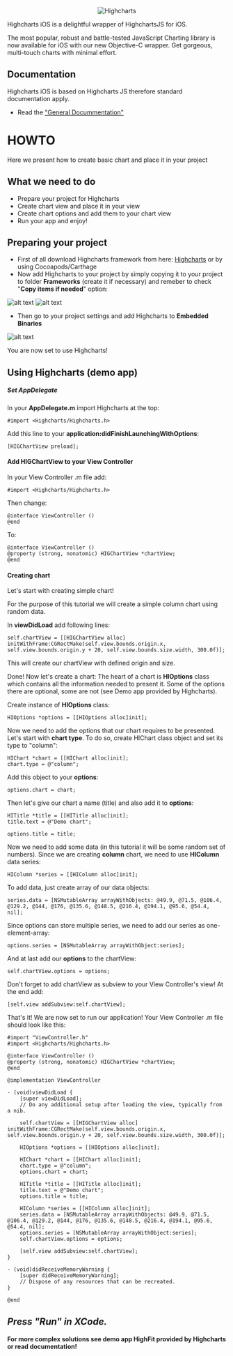 <p align="center" >
<img src="http://www.highcharts.com/media/templates/highsoft_bootstrap/images/logo.svg" alt="Highcharts" title="Highcharts">
</p>

Highcharts iOS is a delightful wrapper of HighchartsJS for iOS.

The most popular, robust and battle-tested JavaScript Charting library is now available for iOS with our new Objective-C wrapper. Get gorgeous, multi-touch charts with minimal effort.

## Documentation
Highcharts iOS is based on Highcharts JS therefore standard documentation apply.

- Read the ["General Docummentation"](http://www.highcharts.com/docs)

# HOWTO

Here we present how to create basic chart and place it in your project


## What we need to do

  - Prepare your project for Highcharts
  - Create chart view and place it in your view
  - Create chart options and add them to your chart view
  - Run your app and enjoy!


## Preparing your project

- First of all download Highcharts framework from here: [Highcharts](http://www.highcharts.com/blog/mobile/) or by using Cocoapods/Carthage
- Now add Highcharts to your project by simply copying it to your project to folder **Frameworks** (create it if necessary) and remeber to check "**Copy items if needed**" option:

![alt text](http://i67.tinypic.com/x6iey8.png "Files")
![alt text](http://i68.tinypic.com/24gjcbr.png "Copy")

- Then go to your project settings and add Highcharts to **Embedded Binaries**

![alt text](http://i63.tinypic.com/11kb1gy.png "Embedded")

You are now set to use Highcharts!

## Using Highcharts (demo app)

##### Set AppDelegate

In your **AppDelegate.m** import Highcharts at the top:

```
#import <Highcharts/Highcharts.h>
```
Add this line to your **application:didFinishLaunchingWithOptions**:

```
[HIGChartView preload];
```
#### Add HIGChartView to your View Controller
In your View Controller .m file add:
```
#import <Highcharts/Highcharts.h>
```
Then change:
```
@interface ViewController ()
@end
```
To:
```
@interface ViewController ()
@property (strong, nonatomic) HIGChartView *chartView;
@end
```
#### Creating chart
Let's start with creating simple chart!

For the purpose of this tutorial we will create a simple column chart using random data.

In **viewDidLoad** add following lines:
```
self.chartView = [[HIGChartView alloc] initWithFrame:CGRectMake(self.view.bounds.origin.x, self.view.bounds.origin.y + 20, self.view.bounds.size.width, 300.0f)];
```
This will create our chartView with defined origin and size.

Done!
Now let's create a chart:
The heart of a chart is **HIOptions** class which contains all the information needed to present it. Some of the options there are optional, some are not (see Demo app provided by Highcharts). 

Create instance of **HIOptions** class:
```
HIOptions *options = [[HIOptions alloc]init];
```
Now we need to add the options that our chart requires to be presented. Let's start with **chart type**. To do so, create HIChart class object and set its type to "column":
```
HIChart *chart = [[HIChart alloc]init];
chart.type = @"column";
```
Add this object to your **options**:
```
options.chart = chart;
```
Then let's give our chart a name (title) and also add it to **options**:
```
HITitle *title = [[HITitle alloc]init];
title.text = @"Demo chart";

options.title = title;
```
Now we need to add some data (in this tutorial it will be some random set of numbers). Since we are creating **column** chart, we need to use **HIColumn** data series:
```
HIColumn *series = [[HIColumn alloc]init];
```
To add data, just create array of our data objects:
```
series.data = [NSMutableArray arrayWithObjects: @49.9, @71.5, @106.4, @129.2, @144, @176, @135.6, @148.5, @216.4, @194.1, @95.6, @54.4, nil];
```
Since options can store multiple series, we need to add our series as one-element-array:
```
options.series = [NSMutableArray arrayWithObject:series];
```
And at last add our **options** to the chartView:
```
self.chartView.options = options;
```

Don't forget to add chartView as subview to your View Controller's view! At the end add:
```
[self.view addSubview:self.chartView];
```
That's it! We are now set to run our application!
Your View Controller .m file should look like this:
```
#import "ViewController.h"
#import <Highcharts/Highcharts.h>

@interface ViewController ()
@property (strong, nonatomic) HIGChartView *chartView;
@end

@implementation ViewController

- (void)viewDidLoad {
    [super viewDidLoad];
    // Do any additional setup after loading the view, typically from a nib.
    
    self.chartView = [[HIGChartView alloc] initWithFrame:CGRectMake(self.view.bounds.origin.x, self.view.bounds.origin.y + 20, self.view.bounds.size.width, 300.0f)];
    
    HIOptions *options = [[HIOptions alloc]init];
    
    HIChart *chart = [[HIChart alloc]init];
    chart.type = @"column";
    options.chart = chart;
    
    HITitle *title = [[HITitle alloc]init];
    title.text = @"Demo chart";
    options.title = title;
    
    HIColumn *series = [[HIColumn alloc]init];
    series.data = [NSMutableArray arrayWithObjects: @49.9, @71.5, @106.4, @129.2, @144, @176, @135.6, @148.5, @216.4, @194.1, @95.6, @54.4, nil];
    options.series = [NSMutableArray arrayWithObject:series];
    self.chartView.options = options;
    
    [self.view addSubview:self.chartView];
}

- (void)didReceiveMemoryWarning {
    [super didReceiveMemoryWarning];
    // Dispose of any resources that can be recreated.
}

@end
```

## ***Press "Run" in XCode.***
#### For more complex solutions see demo app HighFit provided by Highcharts or read documentation!
